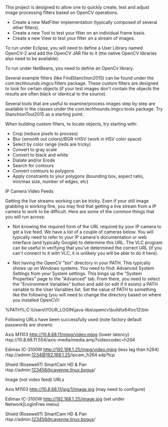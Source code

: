 This project is designed to allow one to quickly create, test and adjust image processing filters based on OpenCV operations.

* Create a new MatFilter implementation (typically composed of several other filters).
* Create a new Tool to test your filter on an individual frame basis.
* Create a new View to test your filter on a stream of images.

To run under Eclipse, you will need to define a User Library named OpenCV-2 and add the OpenCV JAR file to it (the native OpenCV libraries also need to be available).

To run under NetBeans, you need to define an OpenCv library.

Several example filters (like FindStanchion2015) can be found under the com.techhounds.imgcv.filters package. These custom filters are designed to look for certain objects (if your test images don't contain the objects the results are often black or identical to the source).

Several tools that are useful to examine/process images step by step are available in the classes under the com.techhounds.imgcv.tools package. Try StanchionTool2015 as a starting point.

When building custom filters, to locate objects, try starting with:

* Crop (reduce pixels to process)
* Blur (smooth out colors)/BGR->HSV (work in HSV color space)
* Select by color range (reds are tricky)
* Convert to gray scale
* Convert to black and white
* Dialate and/or Erode
* Search for contours
* Convert contours to polygons
* Apply constraints to your polygons (bounding box, aspect ratio, min/max size, number of edges, etc)


IP Camera Video Feeds

Getting the live streams working can be tricky. Even if your still image grabbing is working fine, you may find that getting a live stream from a IP camera to work to be difficult. Here are some of the common things that you will run across:

* Not knowing the required form of the URL required by your IP camera to get a live feed. We have a list of a couple of cameras below. You will typically need to refer to your IP camera's documentation or web interface (and typically Google) to determine this URL. The VLC program can be useful in verifying that you've determined the correct URL (if you can't connect to it with VLC, it is unlikely you will be able to do it here).

* Not having the OpenCV "bin" directory in your PATH. This typically shows up on Windows systems. You need to find: Advanced System Settings from your System settings. This bings up the "System Properties" page to the "Advanced" tab. From there, you need to select the "Environment Variables" button and add (or edit if it exists) a PATH variable to the User Variables list. Set the value of PATH to something like the following (you will need to change the directory based on where you installed OpenCV):

%PATH%;C:\Users\YOUR_LOGIN\java-libs\opencv\build\x64\vc12\bin

Following URLs have been successfully used (note factory default passwords are shown):

Axis M1103
  http://10.8.68.11/mjpg/video.mjpg (lower latency)
  rtsp://10.8.68.11:554/axis-media/media.amp?videocodec=h264
  

Edimax IC-3100W
  http://192.168.1.25/mjpg/video.mjpg (less lag than h264)
  rtsp://admin:1234@192.168.1.25/ipcam_h264.sdp?tcp
  
Shield (Rosewell?)	SmartCam HD & Pan
  rtsp://admin:123456@cayenne.linux.bogus/
  

Image (not video feed) URLs

Axis M1103
  http://10.8.68.11/jpg/1/image.jpg (may need to configure)

Edimax IC-3100W
  http://192.168.1.25/image.jpg (set under Network|LoginFree menu)
  
Shield (Rosewell?)	SmartCam HD & Pan
  rtsp://admin:123456@cayenne.linux.bogus/

